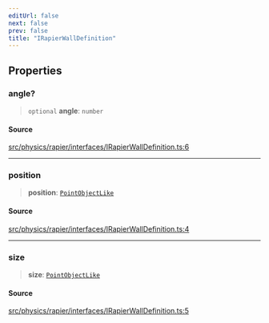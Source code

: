 ```yaml
---
editUrl: false
next: false
prev: false
title: "IRapierWallDefinition"
---
```


## Properties

### angle?

> `optional` **angle**: `number`

#### Source

[src/physics/rapier/interfaces/IRapierWallDefinition.ts:6](https://github.com/relishinc/dill-pixel/blob/10f512f7f577ca5e74162827f11215b28df5ca97/src/physics/rapier/interfaces/IRapierWallDefinition.ts#L6)

***

### position

> **position**: [`PointObjectLike`](/api/type-aliases/pointobjectlike/)

#### Source

[src/physics/rapier/interfaces/IRapierWallDefinition.ts:4](https://github.com/relishinc/dill-pixel/blob/10f512f7f577ca5e74162827f11215b28df5ca97/src/physics/rapier/interfaces/IRapierWallDefinition.ts#L4)

***

### size

> **size**: [`PointObjectLike`](/api/type-aliases/pointobjectlike/)

#### Source

[src/physics/rapier/interfaces/IRapierWallDefinition.ts:5](https://github.com/relishinc/dill-pixel/blob/10f512f7f577ca5e74162827f11215b28df5ca97/src/physics/rapier/interfaces/IRapierWallDefinition.ts#L5)
